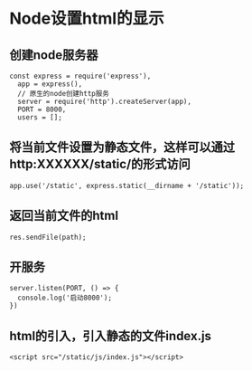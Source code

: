 # Node设置html的显示

## 创建node服务器

	const express = require('express'),
	  app = express(),
	  // 原生的node创建http服务
	  server = require('http').createServer(app),
	  PORT = 8000,
	  users = [];

## 将当前文件设置为静态文件，这样可以通过http:XXXXXX/static/的形式访问

	app.use('/static', express.static(__dirname + '/static'));


## 返回当前文件的html

	res.sendFile(path);

## 开服务

	server.listen(PORT, () => {
	  console.log('启动8000');
	})

## html的引入，引入静态的文件index.js

	<script src="/static/js/index.js"></script>